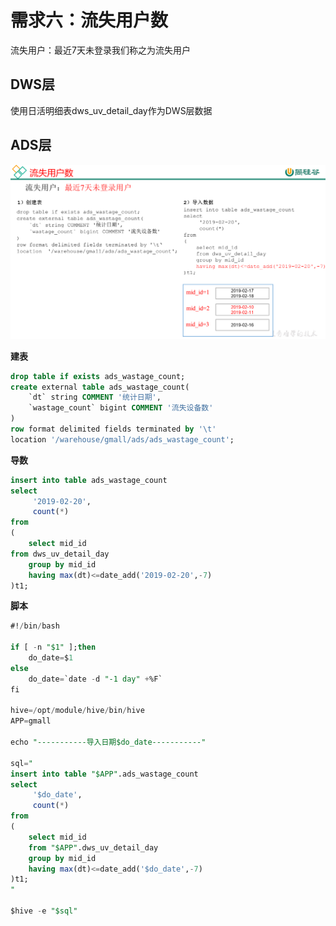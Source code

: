 # 需求六：流失用户数

流失用户：最近7天未登录我们称之为流失用户

## DWS层

使用日活明细表dws_uv_detail_day作为DWS层数据

## ADS层

![](./doc/27.png)

**建表**

```sql
drop table if exists ads_wastage_count;
create external table ads_wastage_count( 
    `dt` string COMMENT '统计日期',
    `wastage_count` bigint COMMENT '流失设备数'
) 
row format delimited fields terminated by '\t'
location '/warehouse/gmall/ads/ads_wastage_count';

```

**导数**

```sql
insert into table ads_wastage_count
select
     '2019-02-20',
     count(*)
from 
(
    select mid_id
from dws_uv_detail_day
    group by mid_id
    having max(dt)<=date_add('2019-02-20',-7)
)t1;
```

**脚本**

```sql
#!/bin/bash

if [ -n "$1" ];then
	do_date=$1
else
	do_date=`date -d "-1 day" +%F`
fi

hive=/opt/module/hive/bin/hive
APP=gmall

echo "-----------导入日期$do_date-----------"

sql="
insert into table "$APP".ads_wastage_count
select
     '$do_date',
     count(*)
from 
(
    select mid_id
    from "$APP".dws_uv_detail_day
    group by mid_id
    having max(dt)<=date_add('$do_date',-7)
)t1;
"

$hive -e "$sql"

```

